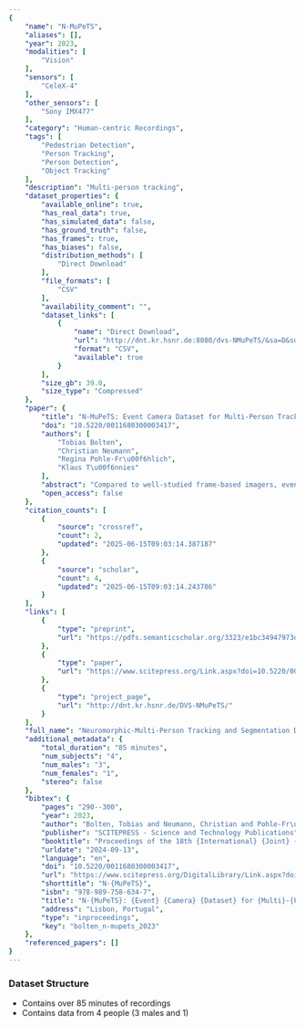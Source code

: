```yaml
---
{
    "name": "N-MuPeTS",
    "aliases": [],
    "year": 2023,
    "modalities": [
        "Vision"
    ],
    "sensors": [
        "CeleX-4"
    ],
    "other_sensors": [
        "Sony IMX477"
    ],
    "category": "Human-centric Recordings",
    "tags": [
        "Pedestrian Detection",
        "Person Tracking",
        "Person Detection",
        "Object Tracking"
    ],
    "description": "Multi-person tracking",
    "dataset_properties": {
        "available_online": true,
        "has_real_data": true,
        "has_simulated_data": false,
        "has_ground_truth": false,
        "has_frames": true,
        "has_biases": false,
        "distribution_methods": [
            "Direct Download"
        ],
        "file_formats": [
            "CSV"
        ],
        "availability_comment": "",
        "dataset_links": [
            {
                "name": "Direct Download",
                "url": "http://dnt.kr.hsnr.de:8080/dvs-NMuPeTS/&sa=D&source=editors&ust=1726796807297967&usg=AOvVaw26NK2KIb4cPClOhNHn69gQ",
                "format": "CSV",
                "available": true
            }
        ],
        "size_gb": 39.0,
        "size_type": "Compressed"
    },
    "paper": {
        "title": "N-MuPeTS: Event Camera Dataset for Multi-Person Tracking and Instance Segmentation",
        "doi": "10.5220/0011680300003417",
        "authors": [
            "Tobias Bolten",
            "Christian Neumann",
            "Regina Pohle-Fr\u00f6hlich",
            "Klaus T\u00f6nnies"
        ],
        "abstract": "Compared to well-studied frame-based imagers, event-based cameras form a new paradigm. They are biologically inspired optical sensors and differ in operation and output. While a conventional frame is dense and ordered, the output of an event camera is a sparse and unordered stream of output events. Therefore, to take full advantage of these sensors new datasets are needed for research and development. Despite their ongoing use, the selection and availability of event-based datasets is currently still limited. To address this limitation, we present a technical recording setup as well as a software processing pipeline for generating event-based recordings in the context of multi-person tracking. Our approach enables the automatic generation of highly accurate instance labels for each individual output event using color features in the scene. Additionally, we employed our method to release a dataset including one to four persons addressing the common challenges arising in multi-person t racking scenarios. This dataset contains nine different scenarios, with a total duration of over 85 minutes.",
        "open_access": false
    },
    "citation_counts": [
        {
            "source": "crossref",
            "count": 2,
            "updated": "2025-06-15T09:03:14.387187"
        },
        {
            "source": "scholar",
            "count": 4,
            "updated": "2025-06-15T09:03:14.243786"
        }
    ],
    "links": [
        {
            "type": "preprint",
            "url": "https://pdfs.semanticscholar.org/3323/e1bc34947973d4ed222a0750bf8d722458f9.pdf"
        },
        {
            "type": "paper",
            "url": "https://www.scitepress.org/Link.aspx?doi=10.5220/0011680300003417"
        },
        {
            "type": "project_page",
            "url": "http://dnt.kr.hsnr.de/DVS-NMuPeTS/"
        }
    ],
    "full_name": "Neuromorphic-Multi-Person Tracking and Segmentation Dataset (N-MuPeTS)",
    "additional_metadata": {
        "total_duration": "85 minutes",
        "num_subjects": "4",
        "num_males": "3",
        "num_females": "1",
        "stereo": false
    },
    "bibtex": {
        "pages": "290--300",
        "year": 2023,
        "author": "Bolten, Tobias and Neumann, Christian and Pohle-Fr\u00f6hlich, Regina and T\u00f6nnies, Klaus",
        "publisher": "SCITEPRESS - Science and Technology Publications",
        "booktitle": "Proceedings of the 18th {International} {Joint} {Conference} on {Computer} {Vision}, {Imaging} and {Computer} {Graphics} {Theory} and {Applications}",
        "urldate": "2024-09-13",
        "language": "en",
        "doi": "10.5220/0011680300003417",
        "url": "https://www.scitepress.org/DigitalLibrary/Link.aspx?doi=10.5220/0011680300003417",
        "shorttitle": "N-{MuPeTS}",
        "isbn": "978-989-758-634-7",
        "title": "N-{MuPeTS}: {Event} {Camera} {Dataset} for {Multi}-{Person} {Tracking} and {Instance} {Segmentation}:",
        "address": "Lisbon, Portugal",
        "type": "inproceedings",
        "key": "bolten_n-mupets_2023"
    },
    "referenced_papers": []
}
---
```


### Dataset Structure

- Contains over 85 minutes of recordings
- Contains data from 4 people (3 males and 1)

